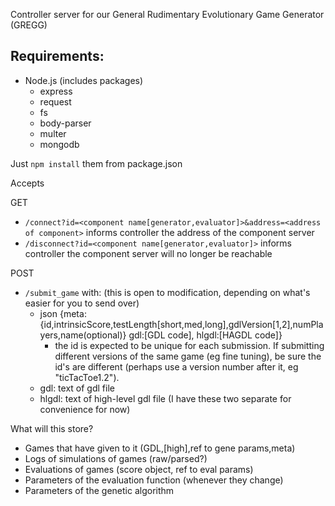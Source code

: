 Controller server for our General Rudimentary Evolutionary Game Generator (GREGG)

## Requirements:
- Node.js  (includes packages)
  - express
  - request
  - fs
  - body-parser
  - multer
  - mongodb

Just `npm install` them from package.json

Accepts

GET
* `/connect?id=<component name[generator,evaluator]>&address=<address of component>` informs controller the address of the component server
* `/disconnect?id=<component name[generator,evaluator]>` informs controller the component server will no longer be reachable

POST
* `/submit_game` with:    (this is open to modification, depending on what's easier for you to send over)
  * json  {meta:{id,intrinsicScore,testLength[short,med,long],gdlVersion[1,2],numPlayers,name(optional)} gdl:[GDL code], hlgdl:[HAGDL code]}
    * the id is expected to be unique for each submission. If submitting different versions of the same game (eg fine tuning), be sure the id's are different (perhaps use a version number after it, eg "ticTacToe1.2"). 
  * gdl: text of gdl file
  * hlgdl: text of high-level gdl file (I have these two separate for convenience for now)

What will this store?
* Games that have given to it (GDL,[high],ref to gene params,meta)
* Logs of simulations of games (raw/parsed?)
* Evaluations of games (score object, ref to eval params)
* Parameters of the evaluation function (whenever they change)
* Parameters of the genetic algorithm




